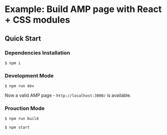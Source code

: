 # Example: Build AMP page with React + CSS modules

## Quick Start

### Dependencies Installation

```
$ npm i
```

### Development Mode

```
$ npm run dev
```

Now a valid AMP page - `http://localhost:3000/` is available.

### Prouction Mode

```
$ npm run build
```

```
$ npm start
```
